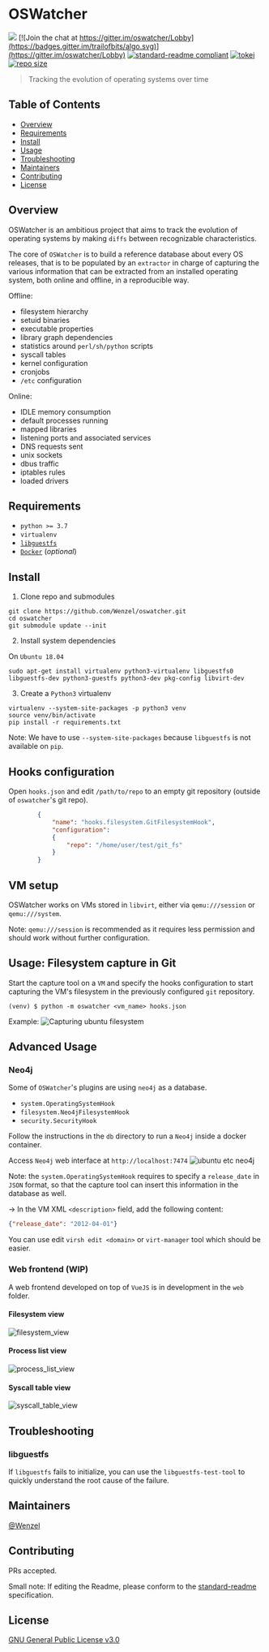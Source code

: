 # OSWatcher

![](https://github.com/Wenzel/oswatcher/workflows/capture_filesystem/badge.svg)
[![Join the chat at https://gitter.im/oswatcher/Lobby](https://badges.gitter.im/trailofbits/algo.svg)](https://gitter.im/oswatcher/Lobby)
[![standard-readme compliant](https://img.shields.io/badge/readme%20style-standard-brightgreen.svg?style=flat-square)](https://github.com/RichardLitt/standard-readme)
[![tokei](https://tokei.rs/b1/github/Wenzel/oswatcher)](https://github.com/Wenzel/oswatcher)
[![repo size](https://img.shields.io/github/repo-size/Wenzel/oswatcher)](https://github.com/Wenzel/oswatcher)

> Tracking the evolution of operating systems over time

## Table of Contents

- [Overview](#overview)
- [Requirements](#requirements)
- [Install](#install)
- [Usage](#usage)
- [Troubleshooting](#troubleshooting)
- [Maintainers](#maintainers)
- [Contributing](#contributing)
- [License](#license)

## Overview

OSWatcher is an ambitious project that aims to track the evolution of operating
systems by making `diffs` between recognizable characteristics.

The core of `OSWatcher` is to build a reference database about every OS
releases, that is to be populated by an `extractor` in charge of capturing the
various information that can be extracted from an installed operating system, both online
and offline, in a reproducible way.

Offline:

- filesystem hierarchy
- setuid binaries
- executable properties
- library graph dependencies
- statistics around `perl/sh/python` scripts
- syscall tables
- kernel configuration
- cronjobs
- `/etc` configuration

Online:

- IDLE memory consumption
- default processes running
- mapped libraries
- listening ports and associated services
- DNS requests sent
- unix sockets
- dbus traffic
- iptables rules
- loaded drivers

## Requirements

- `python >= 3.7`
- `virtualenv`
- [`libguestfs`](http://libguestfs.org/)
- [`Docker`](https://www.docker.com/) (_optional_)

## Install

1. Clone repo and submodules
~~~
git clone https://github.com/Wenzel/oswatcher.git
cd oswatcher
git submodule update --init
~~~

2. Install system dependencies

On `Ubuntu 18.04`

~~~
sudo apt-get install virtualenv python3-virtualenv libguestfs0 libguestfs-dev python3-guestfs python3-dev pkg-config libvirt-dev
~~~

3. Create a `Python3` virtualenv
~~~
virtualenv --system-site-packages -p python3 venv
source venv/bin/activate
pip install -r requirements.txt
~~~

Note: We have to use `--system-site-packages` because `libguestfs` is not
available on `pip`.

## Hooks configuration

Open `hooks.json` and edit `/path/to/repo` to an empty git repository (outside of `oswatcher`'s git repo).

~~~JSON
        {
            "name": "hooks.filesystem.GitFilesystemHook",
            "configuration":
            {
                "repo": "/home/user/test/git_fs"
            }
        }
~~~

## VM setup

OSWatcher works on VMs stored in `libvirt`, either via `qemu:///session`
or `qemu:///system`.

Note: `qemu:///session` is recommended as it requires less permission
and should work without further configuration.

## Usage: Filesystem capture in Git

Start the capture tool on a `VM` and specify the hooks configuration to start
capturing the VM's filesystem in the previously configured `git` repository.
 
~~~
(venv) $ python -m oswatcher <vm_name> hooks.json
~~~

Example: ![Capturing ubuntu
filesystem](https://user-images.githubusercontent.com/964610/47535862-14ddbb00-d8c6-11e8-88cd-efa5db339bb8.jpg)

## Advanced Usage

### Neo4j

Some of `OSWatcher`'s plugins are using `neo4j` as a database.
- `system.OperatingSystemHook`
- `filesystem.Neo4jFilesystemHook`
- `security.SecurityHook`

Follow the instructions in the `db` directory to run a `Neo4j` inside a docker
container.

Access `Neo4j` web interface at `http://localhost:7474` ![ubuntu etc
neo4j](https://user-images.githubusercontent.com/964610/47535864-18714200-d8c6-11e8-885b-27d17c8d6235.png)


Note: the `system.OperatingSystemHook` requires to specify a `release_date` in `JSON` format, so that
the capture tool can insert this information in the database as well.

-> In the VM XML `<description>` field, add the following content:
~~~JSON
{"release_date": "2012-04-01"}
~~~

You can use edit `virsh edit <domain>` or `virt-manager` tool which should be easier.

### Web frontend (WIP)

A web frontend developed on top of `VueJS` is in development in the `web` folder.

#### Filesystem view

![filesystem_view](https://img.linuxfr.org/img/68747470733a2f2f757365722d696d616765732e67697468756275736572636f6e74656e742e636f6d2f3936343631302f34373735393035322d38326237323738302d646362362d313165382d393733302d6330656131353738333136332e6a7067/47759052-82b72780-dcb6-11e8-9730-c0ea15783163.jpg)

#### Process list view

![process_list_view](https://img.linuxfr.org/img/68747470733a2f2f757365722d696d616765732e67697468756275736572636f6e74656e742e636f6d2f3936343631302f34373735393035382d38633430386638302d646362362d313165382d383638352d6665383464353431303462632e6a7067/47759058-8c408f80-dcb6-11e8-8685-fe84d54104bc.jpg)

#### Syscall table view

![syscall_table_view](https://img.linuxfr.org/img/68747470733a2f2f757365722d696d616765732e67697468756275736572636f6e74656e742e636f6d2f3936343631302f34373735393036312d38656132653938302d646362362d313165382d386637392d6133646132366564366261652e6a7067/47759061-8ea2e980-dcb6-11e8-8f79-a3da26ed6bae.jpg)

## Troubleshooting

### libguestfs

If `libguestfs` fails to initialize, you can use the `libguestfs-test-tool` to
quickly understand the root cause of the failure.

## Maintainers

[@Wenzel](https://github.com/Wenzel)

## Contributing

PRs accepted.

Small note: If editing the Readme, please conform to the [standard-readme](https://github.com/RichardLitt/standard-readme) specification.

## License

[GNU General Public License v3.0](https://github.com/Wenzel/oswatcher/blob/master/LICENSE)
